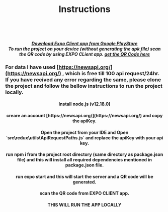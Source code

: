 <div align='center'>
<h1 align="center"> Instructions</h1>
<br><br><br>
</div>


<div align='center'>   
  
***[Download Expo Client app from Google PlayStore](https://play.google.com/store/apps/details?id=host.exp.exponent)*** <br>
***To run the project on your device (without generating the apk file) scan the QR code by using EXPO CLient app. [get the QR Code here](https://play.google.com/store/apps/details?id=host.exp.exponent)*** <br>

  </div>
  
  ### For data I have used [https://newsapi.org/](https://newsapi.org/) , which is free till 100 api request/24hr. If you have recived any error regarding the same, please clone the project and follow the bellow instructions to run the project locally.
  
<div align='center'>
<h4 align="center">Install node.js (v12.18.0)</h4>
  <h4 align="center">creare an account [https://newsapi.org/](https://newsapi.org/) and copy the apiKey.</h4>
  <h4 align="center">Open the project from your IDE and Open `src\redux\utils\ApiRequestPaths.js` and replace the apiKey with your api key.</h4>
  <h4 align="center">run <b>npm i</b> from the project root directory (same directory as package.json file) and this will install all required dependencies mentioned in package.json file.</h4>
  <h4 align="center">run  <b>expo start</b> and this will start the server and a QR code will be generated.</h4>
  <h4 align="center">scan the QR code from EXPO CLIENT app.</h4>
    <h4 align="center">THIS WILL RUN THE APP LOCALLY</h4>
<br><br><br>
</div>


 

  
